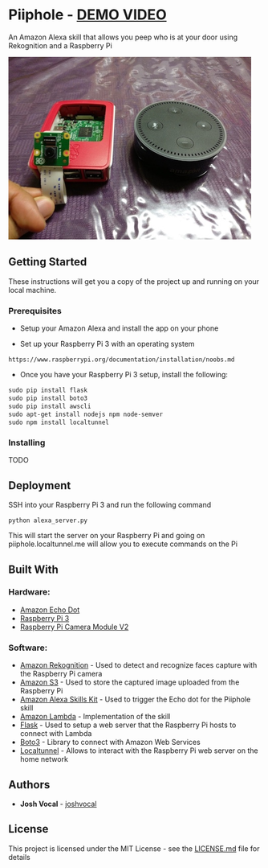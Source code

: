 # Piiphole - [DEMO VIDEO](https://youtu.be/NHSAuooeCOk)
An Amazon Alexa skill that allows you peep who is at your door using Rekognition and a Raspberry Pi

![](https://github.com/joshvocal/Piiphole/blob/master/image/demo.jpg)

## Getting Started

These instructions will get you a copy of the project up and running on your local machine.

### Prerequisites

* Setup your Amazon Alexa and install the app on your phone

* Set up your Raspberry Pi 3 with an operating system

```
https://www.raspberrypi.org/documentation/installation/noobs.md
```

* Once you have your Raspberry Pi 3 setup, install the following:

```
sudo pip install flask
sudo pip install boto3
sudo pip install awscli
sudo apt-get install nodejs npm node-semver
sudo npm install localtunnel
```

### Installing

TODO

## Deployment

SSH into your Raspberry Pi 3 and run the following command

```
python alexa_server.py
```

This will start the server on your Raspberry Pi and going on piiphole.localtunnel.me will allow you to execute commands on the Pi

## Built With

### Hardware:
* [Amazon Echo Dot](https://www.amazon.ca/Echo-Dot-2nd-Generation-Black/dp/B07456NHZ7/ref=sr_1_1?ie=UTF8&qid=1519593290&sr=8-1&keywords=alexa+dot&dpID=41iz5Tw82IL&preST=_SY300_QL70_&dpSrc=srch)
* [Raspberry Pi 3](https://www.amazon.ca/Raspberry-Pi-RASPBERRYPI3-MODB-1GB-Model-Motherboard/dp/B01CD5VC92/ref=sr_1_3?ie=UTF8&qid=1519593310&sr=8-3&keywords=raspberry+pi+3&dpID=51Vt9f26ryL&preST=_SX300_QL70_&dpSrc=srch)
* [Raspberry Pi Camera Module V2](https://www.amazon.ca/Raspberry-Pi-Camera-Module-Megapixel/dp/B01ER2SKFS/ref=sr_1_1?s=electronics&ie=UTF8&qid=1519593328&sr=1-1&keywords=raspberry+pi+camera+module+v2&dpID=41oaX6czzQL&preST=_SY300_QL70_&dpSrc=srch)

### Software:
* [Amazon Rekognition](https://aws.amazon.com/rekognition/) - Used to detect and recognize faces capture with the Raspberry Pi camera
* [Amazon S3](https://aws.amazon.com/s3/) - Used to store the captured image uploaded from the Raspberry Pi
* [Amazon Alexa Skills Kit](https://developer.amazon.com/alexa-skills-kit) - Used to trigger the Echo dot for the Piiphole skill
* [Amazon Lambda](https://aws.amazon.com/lambda/) - Implementation of the skill
* [Flask](http://flask.pocoo.org/) - Used to setup a web server that the Raspberry Pi hosts to connect with Lambda
* [Boto3](https://github.com/boto/boto3) - Library to connect with Amazon Web Services
* [Localtunnel](https://localtunnel.github.io/www/) - Allows to interact with the Raspberry Pi web server on the home network
 
## Authors

* **Josh Vocal** - [joshvocal](https://github.com/joshvocal)

## License

This project is licensed under the MIT License - see the [LICENSE.md](LICENSE.md) file for details
